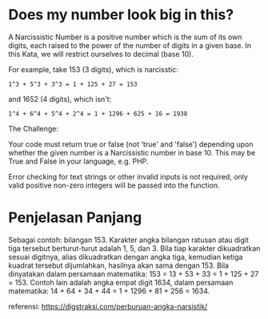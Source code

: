 # Does my number look big in this?

A Narcissistic Number is a positive number which is the sum of its own digits, each raised to the power of the number of digits in a given base. In this Kata, we will restrict ourselves to decimal (base 10).

For example, take 153 (3 digits), which is narcisstic:

    1^3 + 5^3 + 3^3 = 1 + 125 + 27 = 153

and 1652 (4 digits), which isn't:

    1^4 + 6^4 + 5^4 + 2^4 = 1 + 1296 + 625 + 16 = 1938

The Challenge:

Your code must return true or false (not 'true' and 'false') depending upon whether the given number is a Narcissistic number in base 10. This may be True and False in your language, e.g. PHP.

Error checking for text strings or other invalid inputs is not required, only valid positive non-zero integers will be passed into the function.

# Penjelasan Panjang

Sebagai contoh: bilangan 153. Karakter angka bilangan ratusan atau digit tiga tersebut berturut-turut adalah 1, 5, dan 3. Bila tiap karakter dikuadratkan sesuai digitnya, alias dikuadratkan dengan angka tiga, kemudian ketiga kuadrat tersebut dijumlahkan, hasilnya akan sama dengan 153. Bila dinyatakan dalam persamaan matematika: 153 = 13 + 53 + 33 = 1 + 125 + 27 = 153. Contoh lain adalah angka empat digit 1634, dalam persamaan matematika: 14 + 64 + 34 + 44 = 1 + 1296 + 81 + 256 = 1634.

referensi: https://digstraksi.com/perburuan-angka-narsistik/

